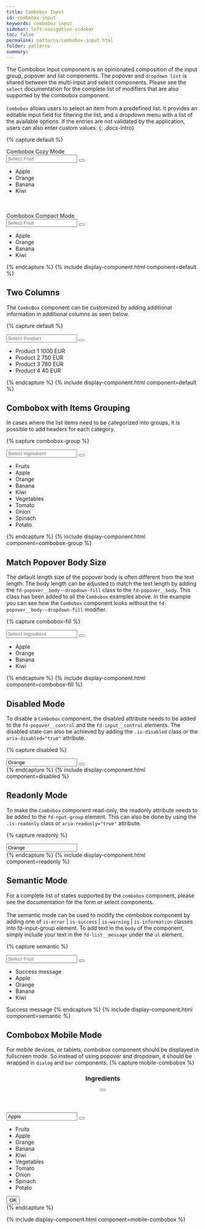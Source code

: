 ```yaml
---
title: Combobox Input
id: combobox-input
keywords: combobox input
sidebar: left-navigation-sidebar
toc: false
permalink: patterns/combobox-input.html
folder: patterns
summary:
---
```


The Combobox Input component is an opinionated composition of the input group, popover and list components. 
The popover and `dropdown list` is shared between the multi-input and select components.
Please see the `select` documentation for the complete list of modifiers that are also  supported by the combobox component.
<br/><br/>
`Combobox` allows users to select an item from a predefined list. 
It provides an editable input field for filtering the list, and a dropdown menu with a list of the available options. 
If the entries are not validated by the application, users can also enter custom values.
{: .docs-intro}

{% capture default %}

<label class="fd-form-label">
    Combobox Cozy Mode
</label>
<br/>
<div class="fd-popover">
  <div class="fd-popover__control" aria-controls="F4GcX348" aria-expanded="false" aria-haspopup="true">
      <div class="fd-input-group fd-input-group--control">
          <input type="text" class="fd-input fd-input-group__input" id="" placeholder="Select Fruit">
          <span class="fd-input-group__addon fd-input-group__addon--button">
              <button class="fd-input-group__button fd-button fd-button--transparent sap-icon--navigation-down-arrow" aria-controls="F4GcX348" aria-expanded="false" aria-haspopup="true"></button>
          </span>
      </div>
  </div>
  <div class="fd-popover__body fd-popover__body--no-arrow fd-popover__body--dropdown fd-popover__body--dropdown-fill" aria-hidden="true" id="F4GcX348">
    <div class="fd-popover__body__no-overflow">
      <ul class="fd-list fd-list--dropdown" role="listbox">
          <li role="option" tabindex="0" class="fd-list__item is-selected">
              <span class="fd-list__title">
                  <span class="fd-list__bold">App</span>le
              </span>
          </li>
          <li role="option" tabindex="0" class="fd-list__item">
              <span class="fd-list__title">Orange</span>
          </li>
          <li role="option" tabindex="0" class="fd-list__item">
              <span class="fd-list__title">Banana</span>
          </li>
          <li role="option" tabindex="0" class="fd-list__item">
              <span class="fd-list__title">Kiwi</span>
          </li>
      </ul>
    </div>
  </div>
</div>

<br/>
<br>

<label class="fd-form-label">
    Combobox Compact Mode
</label>
<br>
<div class="fd-popover">
  <div class="fd-popover__control" aria-controls="F4GcX34" aria-expanded="false" aria-haspopup="true">
        <div class="fd-input-group fd-input-group--control">
            <input type="text" class="fd-input fd-input--compact fd-input-group__input" id="" placeholder="Select Fruit">
            <span class="fd-input-group__addon fd-input-group__addon--compact fd-input-group__addon--button">
                <button class="fd-input-group__button fd-button fd-button--compact fd-button--transparent sap-icon--navigation-down-arrow fd-select__button" aria-controls="F4GcX34" aria-expanded="false" aria-haspopup="true"></button>
            </span>
        </div>
    </div>
  <div class="fd-popover__body fd-popover__body--no-arrow fd-popover__body--dropdown fd-popover__body--dropdown-fill" aria-hidden="true" id="F4GcX34">
    <div class="fd-popover__body__no-overflow">
      <ul class="fd-list fd-list--dropdown fd-list--compact" role="listbox">
          <li role="option" tabindex="0" class="fd-list__item is-selected">
              <span class="fd-list__title">
                  <span class="fd-list__bold">App</span>le
              </span>
          </li>
          <li role="option" tabindex="0" class="fd-list__item">
              <span class="fd-list__title">Orange</span>
          </li>
          <li role="option" tabindex="0" class="fd-list__item">
              <span class="fd-list__title">Banana</span>
          </li>
          <li role="option" tabindex="0" class="fd-list__item">
              <span class="fd-list__title">Kiwi</span>
          </li>
      </ul>
    </div>
  </div>
</div>
{% endcapture %}
{% include display-component.html component=default %}

## Two Columns
The `ComboBox` component can be customized by adding additional information in additional columns as seen below.

{% capture default %}
<div class="fd-popover">
  <div class="fd-popover__control" aria-controls="F4GRTGLK6" aria-expanded="false" aria-haspopup="true">
      <div class="fd-input-group fd-input-group--control">
          <input type="text" class="fd-input fd-input-group__input" id="" placeholder="Select Product">
          <span class="fd-input-group__addon fd-input-group__addon--button">
              <button class="fd-input-group__button fd-button fd-button--transparent sap-icon--navigation-down-arrow" aria-controls="F4GRTGLK6" aria-expanded="false" aria-haspopup="true"></button>
          </span>
      </div>
  </div>
  <div class="fd-popover__body fd-popover__body--no-arrow fd-popover__body--dropdown fd-popover__body--dropdown-fill" aria-hidden="true" id="F4GRTGLK6">
    <div class="fd-popover__body__no-overflow">
        <ul class="fd-list fd-list--dropdown" role="listbox">
           <li class="fd-list__item is-selected" role="option" tabindex="0">
               <span class="fd-list__title">Product 1</span>
               <span class="fd-list__secondary">1000 EUR</span>
            </li>
            <li class="fd-list__item" role="option" tabindex="0">
               <span class="fd-list__title">Product 2</span>
               <span class="fd-list__secondary">750 EUR</span>
           </li>
            <li class="fd-list__item" role="option" tabindex="0">
               <span class="fd-list__title">Product 3</span>
               <span class="fd-list__secondary">780 EUR</span>
            </li>
            <li class="fd-list__item" role="option" tabindex="0">
               <span class="fd-list__title">Product 4</span>
               <span class="fd-list__secondary">40 EUR</span>
            </li>
        </ul>
    </div>
  </div>
</div>
{% endcapture %}
{% include display-component.html component=default %}

## Combobox with Items Grouping
In cases where the list items need to be categorized into groups, it is possible to add headers for each category.
 
{% capture combobox-group %}
<div class="fd-popover">
  <div class="fd-popover__control" aria-controls="F4GcXLK6" aria-expanded="false" aria-haspopup="true">
      <div class="fd-input-group fd-input-group--control">
          <input type="text" class="fd-input fd-input-group__input" id="" placeholder="Select Ingredient">
          <span class="fd-input-group__addon fd-input-group__addon--button">
              <button class="fd-input-group__button fd-button fd-button--transparent sap-icon--navigation-down-arrow" aria-controls="F4GcXLK6" aria-expanded="false" aria-haspopup="true"></button>
          </span>
      </div>
  </div>
  <div class="fd-popover__body fd-popover__body--no-arrow fd-popover__body--dropdown fd-popover__body--dropdown-fill" aria-hidden="true" id="F4GcXLK6">
    <div class="fd-popover__body__no-overflow">
        <ul class="fd-list fd-list--dropdown" role="listbox">
            <li class="fd-list__group-header">
                Fruits
            </li>
            <li role="option" tabindex="0" class="fd-list__item is-selected">
                <span class="fd-list__title">Apple</span>
            </li>
            <li role="option" tabindex="0" class="fd-list__item">
                <span class="fd-list__title">Orange</span>
            </li>
            <li role="option" tabindex="0" class="fd-list__item">
                <span class="fd-list__title">Banana</span>
            </li>
            <li role="option" tabindex="0" class="fd-list__item">
                <span class="fd-list__title">Kiwi</span>
            </li>
            <li class="fd-list__group-header">
                Vegetables
            </li>
            <li role="option" tabindex="0" class="fd-list__item">
                <span class="fd-list__title">Tomato</span>
            </li>
            <li role="option" tabindex="0" class="fd-list__item">
                <span class="fd-list__title">Onion</span>
            </li>
            <li role="option" tabindex="0" class="fd-list__item">
                <span class="fd-list__title">Spinach</span>
            </li>
            <li role="option" tabindex="0" class="fd-list__item">
                <span class="fd-list__title">Potato</span>
            </li>
        </ul>
    </div>
  </div>
</div>
{% endcapture %}
{% include display-component.html component=combobox-group %}


## Match Popover Body Size
The default length size of the popover body is often different from the text length.
The body length can be adjusted to match the text length by adding the `fd-popover__body--dropdown-fill` 
class to the `fd-popover__body`. 
This class has been added to all the `Combobox` examples above.
In the example you can see how the `Combobox` component looks without the `fd-popover__body--dropdown-fill` modifier.

{% capture combobox-fill %}
<div class="fd-popover">
  <div class="fd-popover__control" aria-controls="F4HTFDLK6" aria-expanded="false" aria-haspopup="true">
      <div class="fd-input-group fd-input-group--control">
          <input type="text" class="fd-input fd-input-group__input" id="" placeholder="Select Ingredient">
          <span class="fd-input-group__addon fd-input-group__addon--button">
              <button class="fd-input-group__button fd-button fd-button--transparent sap-icon--navigation-down-arrow" aria-controls="F4HTFDLK6" aria-expanded="false" aria-haspopup="true"></button>
          </span>
      </div>
  </div>
  <div class="fd-popover__body fd-popover__body--no-arrow fd-popover__body--dropdown" aria-hidden="true" id="F4HTFDLK6">
    <div class="fd-popover__body__no-overflow">
        <ul class="fd-list fd-list--dropdown" role="listbox">
            <li role="option" tabindex="0" class="fd-list__item is-selected">
                <span class="fd-list__title">Apple</span>
            </li>
            <li role="option" tabindex="0" class="fd-list__item">
                <span class="fd-list__title">Orange</span>
            </li>
            <li role="option" tabindex="0" class="fd-list__item">
                <span class="fd-list__title">Banana</span>
            </li>
            <li role="option" tabindex="0" class="fd-list__item">
                <span class="fd-list__title">Kiwi</span>
            </li>
        </ul>
    </div>
  </div>
</div>
{% endcapture %}
{% include display-component.html component=combobox-fill %}

## Disabled Mode
To disable a `Combobox` component, the disabled attribute needs to be added to the `fd-popover__control` and the `fd-input__control` elements.
The disabled state can also be achieved by adding the `.is-disabled` class or the `aria-disabled="true"` attribute.

{% capture disabled %}
<div class="fd-popover">
  <div class="fd-popover__control" aria-controls="F4GcX348" aria-expanded="false" aria-haspopup="true" aria-disabled="true" disabled>
      <div class="fd-input-group fd-input-group--control" aria-disabled="true" disabled>
          <input type="text" class="fd-input fd-input-group__input" id="" value="Orange" placeholder="Select Fruit">
          <span class="fd-input-group__addon fd-input-group__addon--button">
              <button class="fd-input-group__button fd-button fd-button--transparent sap-icon--navigation-down-arrow fd-select__button"></button>
          </span>
      </div>
  </div>
</div>
{% endcapture %}
{% include display-component.html component=disabled %}



## Readonly Mode
To make the `Combobox` component read-only, the readonly attribute needs to be added to the `fd-nput-group` element.
This can also be done by using the `.is-readonly` class or `aria-readonly="true"` attribute.

{% capture readonly %}
<div class="fd-popover">
  <div class="fd-popover__control" aria-controls="F4GcX348" aria-expanded="false" aria-haspopup="false" aria-readonly="true" readonly>
      <input type="text" class="fd-input fd-input-group__input" id="" value="Orange" aria-readonly="true" readonly>
  </div>
</div>
{% endcapture %}
{% include display-component.html component=readonly %}


## Semantic Mode
For a complete list of states supported by the `combobox` component, please see the documentation for the form or select components.
<br/><br/> 
The semantic mode can be used to modify the combobox component by adding one of 
`is-error` | `is-success` | `is-warning` | `is-information` classes into fd-input-group element. 
To add text in the `body` of the component, simply include your text in the `fd-list__message` under the `ul` element.


{% capture semantic %}
<div class="fd-popover">
  <div class="fd-popover__control" aria-controls="F4GcEX34" aria-expanded="false" aria-haspopup="true">
            <div class="fd-input-group fd-input-group--control is-success">
                <input type="text" class="fd-input fd-input--compact fd-input-group__input" id="" placeholder="Select Fruit">
                <span class="fd-input-group__addon fd-input-group__addon--compact fd-input-group__addon--button">
                    <button class="fd-input-group__button fd-button fd-button--compact fd-button--transparent sap-icon--navigation-down-arrow fd-select__button" 
                    aria-controls="F4GcEX34" aria-expanded="false" aria-haspopup="true"></button>
                </span>
            </div>
        </div>
  <div class="fd-popover__body fd-popover__body--no-arrow fd-popover__body--dropdown fd-popover__body--dropdown-fill" aria-hidden="true" id="F4GcEX34">
    <div class="fd-popover__body__no-overflow">
        <ul class="fd-list fd-list--has-message fd-list--dropdown fd-list--compact" role="listbox">
            <li class="fd-list__message fd-list__message--success">Success message</li>
            <li role="option" tabindex="0" class="fd-list__item is-selected">
                <span class="fd-list__title">
                    <span class="fd-list__bold">App</span>le
                </span>
            </li>
            <li role="option" tabindex="0" class="fd-list__item">
                <span class="fd-list__title">Orange</span>
            </li>
            <li role="option" tabindex="0" class="fd-list__item">
                <span class="fd-list__title">Banana</span>
            </li>
            <li role="option" tabindex="0" class="fd-list__item">
                <span class="fd-list__title">Kiwi</span>
            </li>
        </ul>
    </div>
  </div>
</div>
<span class="fd-form-message fd-form-message--static fd-form-message--success">Success message</span>
{% endcapture %}
{% include display-component.html component=semantic %}

## Combobox Mobile Mode
For mobile devices, or tablets, combobox component should be displayed in fullscreen mode.
So instead of using popover and dropdown, it should be wrapped in `dialog` and `bar` components.
{% capture mobile-combobox %}
<div class="fd-dialog fd-dialog-docs-static fd-select-docs-max-height fd-dialog--active" id="select-dialog-example">
    <div class="fd-dialog__content">
        <header class="fd-dialog__header fd-bar fd-bar--header-with-subheader">
            <div class="fd-bar__left">
                <div class="fd-bar__element">
                    <h3 class="fd-dialog__title">
                        Ingredients
                    </h3>
                </div>
            </div>
            <div class="fd-bar__right">
                <div class="fd-bar__element">
                    <button class="fd-button fd-button--transparent sap-icon--decline" aria-label="close"></button>
                </div>
            </div>
        </header>
        <div class="fd-dialog__subheader fd-bar fd-bar--cosy fd-bar--subheader">
            <div class="fd-bar__middle">
                <div class="fd-input-group fd-input-group--control">
                     <input type="text" class="fd-input fd-input-group__input" value="Apple" id="" placeholder="Select Ingredient">
                     <span class="fd-input-group__addon fd-input-group__addon--button">
                         <button class="fd-input-group__button fd-button fd-button--transparent sap-icon--navigation-down-arrow"></button>
                     </span>
                 </div>
            </div>
        </div>
        <div class="fd-dialog__body fd-dialog__body--no-vertical-padding">
              <ul class="fd-list fd-list--dropdown" role="listbox">
                 <li class="fd-list__group-header">
                     Fruits
                 </li>
                 <li role="option" tabindex="0" class="fd-list__item is-selected">
                     <span class="fd-list__title">Apple</span>
                 </li>
                 <li role="option" tabindex="0" class="fd-list__item">
                     <span class="fd-list__title">Orange</span>
                 </li>
                 <li role="option" tabindex="0" class="fd-list__item">
                     <span class="fd-list__title">Banana</span>
                 </li>
                 <li role="option" tabindex="0" class="fd-list__item">
                     <span class="fd-list__title">Kiwi</span>
                 </li>
                 <li class="fd-list__group-header">
                     Vegetables
                 </li>
                 <li role="option" tabindex="0" class="fd-list__item">
                     <span class="fd-list__title">Tomato</span>
                 </li>
                 <li role="option" tabindex="0" class="fd-list__item">
                     <span class="fd-list__title">Onion</span>
                 </li>
                 <li role="option" tabindex="0" class="fd-list__item">
                     <span class="fd-list__title">Spinach</span>
                 </li>
                 <li role="option" tabindex="0" class="fd-list__item">
                     <span class="fd-list__title">Potato</span>
                 </li>
             </ul>
        </div>
       <footer class="fd-dialog__footer fd-bar fd-bar--cosy fd-bar--footer">
            <div class="fd-bar__right">
                <div class="fd-bar__element">
                    <button class="fd-button fd-button--emphasized fd-dialog__decisive-button">OK</button>
                </div>
            </div>
        </footer>
    </div>
</div>
{% endcapture %}

{% include display-component.html component=mobile-combobox %}
